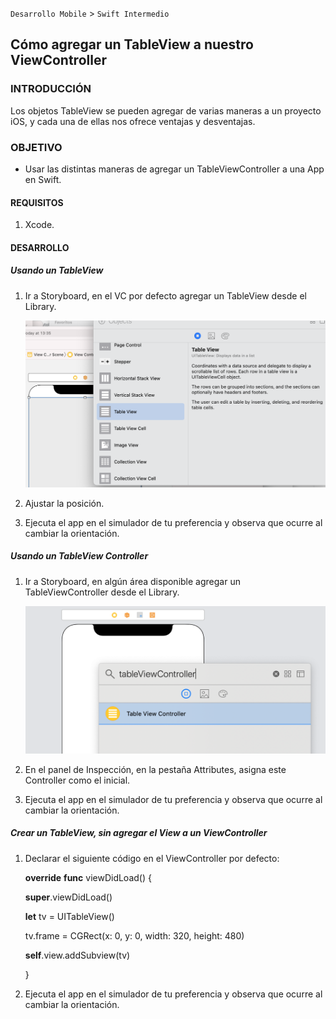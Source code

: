 `Desarrollo Mobile` > `Swift Intermedio`


## Cómo agregar un TableView a nuestro ViewController

### INTRODUCCIÓN

Los objetos TableView se pueden agregar de varias maneras a un proyecto iOS, y cada una de ellas nos ofrece ventajas y desventajas. 

### OBJETIVO

- Usar las distintas maneras de agregar un TableViewController a una App en Swift.

#### REQUISITOS

1. Xcode.

#### DESARROLLO

##### Usando un TableView

1. Ir a Storyboard, en el VC por defecto agregar un TableView desde el Library.

   ![](0.png)

2. Ajustar la posición.

3. Ejecuta el app en el simulador de tu preferencia y observa que ocurre al cambiar la orientación.

##### Usando un TableView Controller

1. Ir a Storyboard, en algún área disponible agregar un TableViewController desde el Library.

   ![](1.png)

2. En el panel de Inspección, en la pestaña Attributes, asigna este Controller como el inicial.

3. Ejecuta el app en el simulador de tu preferencia y observa que ocurre al cambiar la orientación.

##### Crear un TableView, sin agregar el View a un ViewController

1. Declarar el siguiente código en el ViewController por defecto:

   **override** **func** viewDidLoad() {

     **super**.viewDidLoad()

      

     **let** tv = UITableView()

     tv.frame = CGRect(x: 0, y: 0, width: 320, height: 480)

     **self**.view.addSubview(tv)

      

    }

2. Ejecuta el app en el simulador de tu preferencia y observa que ocurre al cambiar la orientación.

